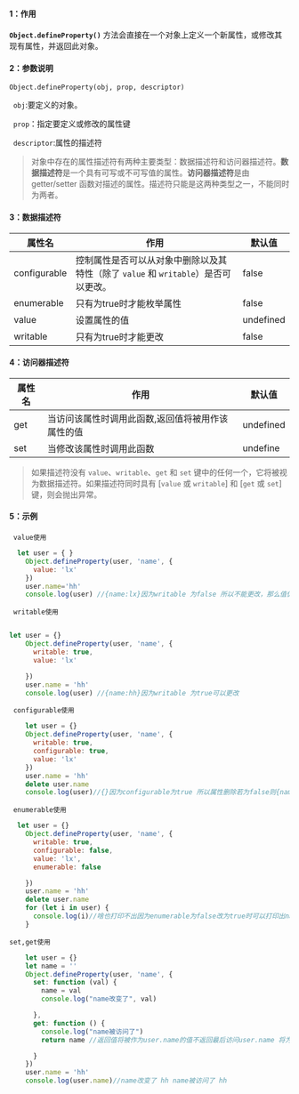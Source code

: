 

#### 1：作用

**`Object.defineProperty()`** 方法会直接在一个对象上定义一个新属性，或修改其现有属性，并返回此对象。

#### 2：参数说明

```
Object.defineProperty(obj, prop, descriptor)
```

` obj`:要定义的对象。

` prop`：指定要定义或修改的属性键

` descriptor`:属性的描述符

> 对象中存在的属性描述符有两种主要类型：数据描述符和访问器描述符。**数据描述符**是一个具有可写或不可写值的属性。**访问器描述符**是由 getter/setter 函数对描述的属性。描述符只能是这两种类型之一，不能同时为两者。

#### 3：数据描述符

| 属性名       | 作用                                                         | 默认值    |
| ------------ | ------------------------------------------------------------ | --------- |
| configurable | 控制属性是否可以从对象中删除以及其特性（除了 `value` 和 `writable`）是否可以更改。 | false     |
| enumerable   | 只有为true时才能枚举属性                                     | false     |
| value        | 设置属性的值                                                 | undefined |
| writable     | 只有为true时才能更改                                         | false     |

#### 4：访问器描述符

| 属性名 | 作用                                              | 默认值    |
| ------ | ------------------------------------------------- | --------- |
| get    | 当访问该属性时调用此函数,返回值将被用作该属性的值 | undefined |
| set    | 当修改该属性时调用此函数                          | undefine  |

> 如果描述符没有 `value`、`writable`、`get` 和 `set` 键中的任何一个，它将被视为数据描述符。如果描述符同时具有 [`value` 或 `writable`] 和 [`get` 或 `set`] 键，则会抛出异常。

#### 5：示例

` value使用`

```javascript
  let user = { }
    Object.defineProperty(user, 'name', {
      value: 'lx'
    })
    user.name='hh'
    console.log(user) //{name:lx}因为writable 为false 所以不能更改，那么值仍为lx
```

` writable使用`

```javascript

let user = {}
    Object.defineProperty(user, 'name', {
      writable: true,
      value: 'lx'

    })
    user.name = 'hh'
    console.log(user) //{name:hh}因为writable 为true可以更改
```

` configurable使用`

```javascript
    let user = {}
    Object.defineProperty(user, 'name', {
      writable: true,
      configurable: true,
      value: 'lx'
    })
    user.name = 'hh'
    delete user.name
    console.log(user)//{}因为configurable为true 所以属性删除若为false则{name:'hh'}
```

` enumerable使用`

```javascript
  let user = {}
    Object.defineProperty(user, 'name', {
      writable: true,
      configurable: false,
      value: 'lx',
      enumerable: false

    })
    user.name = 'hh'
    delete user.name
    for (let i in user) {
      console.log(i)//啥也打印不出因为enumerable为false改为true时可以打印出name属性
    }
```

`set,get使用`

```javascript
    let user = {}
    let name = ''
    Object.defineProperty(user, 'name', {
      set: function (val) {
        name = val
        console.log("name改变了", val)

      },
      get: function () {
        console.log("name被访问了")
        return name //返回值将被作为user.name的值不返回最后访问user.name 将为undefined因为writable默认为false，后面user.name='hh'不能改变user

      }
    })
    user.name = 'hh'
    console.log(user.name)//name改变了 hh name被访问了 hh


```

